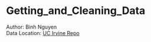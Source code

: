 # Getting_and_Cleaning_Data
Author: Binh Nguyen <br />
Data Location: [UC Irvine Repo](https://d396qusza40orc.cloudfront.net/getdata%2Fprojectfiles%2FUCI%20HAR%20Dataset.zip)

